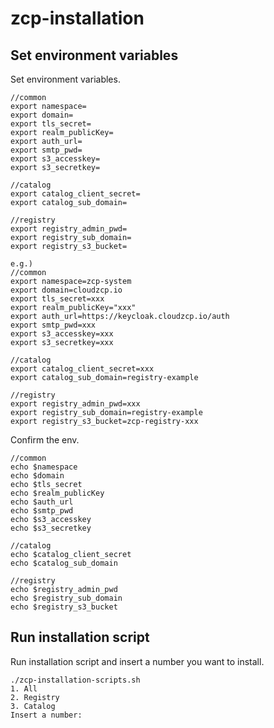 # zcp-installation

## Set environment variables

Set environment variables.

```
//common
export namespace=
export domain=
export tls_secret=
export realm_publicKey=
export auth_url=
export smtp_pwd=
export s3_accesskey=
export s3_secretkey=

//catalog
export catalog_client_secret=
export catalog_sub_domain=

//registry
export registry_admin_pwd=
export registry_sub_domain=
export registry_s3_bucket=

e.g.)
//common
export namespace=zcp-system
export domain=cloudzcp.io
export tls_secret=xxx
export realm_publicKey="xxx"
export auth_url=https://keycloak.cloudzcp.io/auth
export smtp_pwd=xxx
export s3_accesskey=xxx
export s3_secretkey=xxx

//catalog
export catalog_client_secret=xxx
export catalog_sub_domain=registry-example

//registry
export registry_admin_pwd=xxx
export registry_sub_domain=registry-example
export registry_s3_bucket=zcp-registry-xxx
```

Confirm the env.

```
//common
echo $namespace
echo $domain
echo $tls_secret
echo $realm_publicKey
echo $auth_url
echo $smtp_pwd
echo $s3_accesskey
echo $s3_secretkey

//catalog
echo $catalog_client_secret
echo $catalog_sub_domain

//registry
echo $registry_admin_pwd
echo $registry_sub_domain
echo $registry_s3_bucket
```

## Run installation script

Run installation script and insert a number you want to install.

```
./zcp-installation-scripts.sh
1. All
2. Registry
3. Catalog
Insert a number:
```
